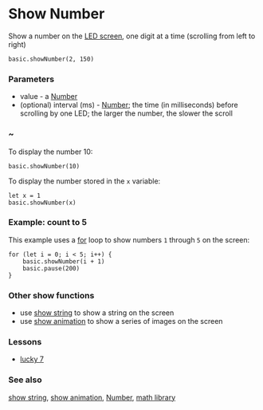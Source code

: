 # Show Number

Show a number on the [LED screen](/device/screen), one digit at a time (scrolling from left to right)

~~~~sig
basic.showNumber(2, 150)
~~~~

### Parameters

* value - a [Number](/reference/types/number)
* (optional) interval (ms) - [Number](/reference/types/number); the time (in milliseconds) before scrolling by one LED; the larger the number, the slower the scroll

### ~

To display the number 10:

~~~~blocks
basic.showNumber(10)
~~~~

To display the number stored in the `x` variable:

~~~~blocks
let x = 1
basic.showNumber(x)
~~~~

### Example: count to 5

This example uses a [for](/reference/loops/for) loop to show numbers ``1`` through ``5`` on the screen:

~~~~blocks
for (let i = 0; i < 5; i++) {
    basic.showNumber(i + 1)
    basic.pause(200)
}
~~~~

### Other show functions

* use [show string](/reference/basic/show-string) to show a string on the screen
* use [show animation](/reference/basic/show-animation) to show a series of images on the screen

### Lessons

* [lucky 7](/lessons/lucky-7)

### See also

[show string](/reference/basic/show-string), [show animation](/reference/basic/show-animation), [Number](/reference/types/number), [math library](/js/math)

